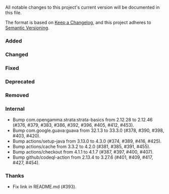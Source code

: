 All notable changes to this project's current version will be documented in this file.

The format is based on [Keep a Changelog](https://keepachangelog.com/en/1.0.0/), and this project adheres
to [Semantic Versioning](https://semver.org/spec/v2.0.0.html).

### Added

### Changed

### Fixed

### Deprecated

### Removed

### Internal

- Bump com.opengamma.strata:strata-basics from 2.12.28 to 2.12.46 (#376, #379, #383, #386, #392, #396, #405, #412, #453).
- Bump com.google.guava:guava from 32.1.3 to 33.3.0 (#378, #390, #398, #403, #420).
- Bump actions/setup-java from 3.13.0 to 4.3.0 (#374, #389, #416, #425).
- Bump actions/cache from 3.3.2 to 4.2.0 (#381, #385, #391, #455).
- Bump actions/checkout from 4.1.1 to 4.1.7 (#387, #397, #400, #407).
- Bump github/codeql-action from 2.13.4 to 3.27.6 (#401, #409, #417, #427, #454).

### Thanks

- Fix link in README.md (#393).
